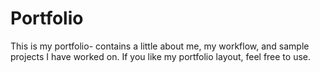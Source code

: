 # Portfolio
This is my portfolio- contains a little about me, my workflow, and sample projects I have worked on. If you like my portfolio layout, feel free to use. 
